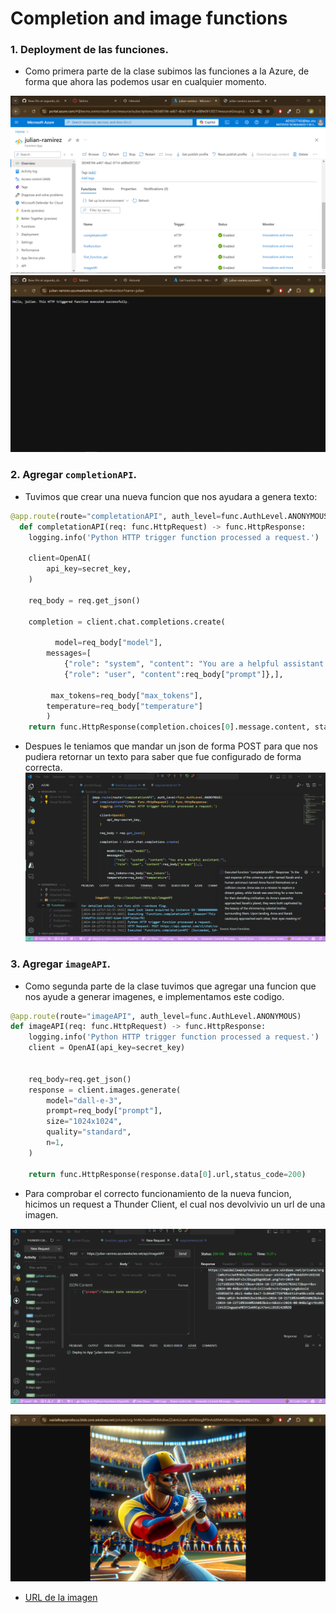 # Completion and image functions

### 1. Deployment de las funciones.

- Como primera parte de la clase subimos las funciones a la Azure, de forma que ahora las podemos usar en cualquier momento.

![funciones](./../imagenes/segundo_dia/funciones.png)
![funcionesAzure](./../imagenes/segundo_dia/functionAzure.png)

### 2. Agregar `completionAPI`.

- Tuvimos que crear una nueva funcion que nos ayudara a genera texto:

```python  
@app.route(route="completationAPI", auth_level=func.AuthLevel.ANONYMOUS)
  def completationAPI(req: func.HttpRequest) -> func.HttpResponse:
    logging.info('Python HTTP trigger function processed a request.')

    client=OpenAI(
        api_key=secret_key,
    )

    req_body = req.get_json()

    completion = client.chat.completions.create(

          model=req_body["model"],
        messages=[
            {"role": "system", "content": "You are a helpful assistant."},
            {"role": "user", "content":req_body["prompt"]},],

         max_tokens=req_body["max_tokens"],
        temperature=req_body["temperature"]
        )
    return func.HttpResponse(completion.choices[0].message.content, status_code=200)

```
- Despues le teniamos que mandar un json de forma POST para que nos pudiera retornar un texto para saber que fue configurado de forma correcta.
![respuestaCompletion](./../imagenes/segundo_dia/completionAPI.png)

### 3. Agregar `imageAPI`.
- Como segunda parte de la clase tuvimos que agregar una funcion que nos ayude a generar imagenes, e implementamos este codigo.

```python
@app.route(route="imageAPI", auth_level=func.AuthLevel.ANONYMOUS)
def imageAPI(req: func.HttpRequest) -> func.HttpResponse:
    logging.info('Python HTTP trigger function processed a request.')
    client = OpenAI(api_key=secret_key)


    req_body=req.get_json()
    response = client.images.generate(
        model="dall-e-3",
        prompt=req_body["prompt"],
        size="1024x1024",
        quality="standard",
        n=1,
    )
   
    return func.HttpResponse(response.data[0].url,status_code=200)

```

- Para comprobar el correcto funcionamiento de la nueva funcion, hicimos un request a Thunder Client, el cual nos devolvivio un url de una imagen.

![ThunderClientImage](./../imagenes/segundo_dia/thunderClientImageAPI.png)

![imagenGenerada](./../imagenes/segundo_dia/chavezBate.png)

- [URL de la imagen](https://oaidalleapiprodscus.blob.core.windows.net/private/org-lmMuYnxJeKRH6AsIbw2ZoknU/user-etKXkieg8P0nAddtMrUKGJA6/img-lxdREeOFvZxJD1pgEGgK0ZoR.png?st=2024-10-22T16%3A57%3A17Z&se=2024-10-22T18%3A57%3A17Z&sp=r&sv=2024-08-04&sr=b&rscd=inline&rsct=image/png&skoid=d505667d-d6c1-4a0a-bac7-5c84a87759f8&sktid=a48cca56-e6da-484e-a814-9c849652bcb3&skt=2024-10-21T18%3A40%3A08Z&ske=2024-10-22T18%3A40%3A08Z&sks=b&skv=2024-08-04&sig=r9zd95/i4t2CZogqqteME5Y2o6RCqLh7enLLB1Gl428%3D)
